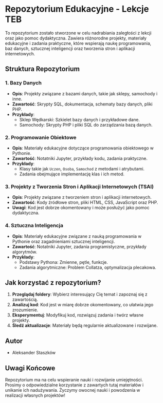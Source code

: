 # Repozytorium Edukacyjne - Lekcje TEB

To repozytorium zostało stworzone w celu nadrabiania zaległości z lekcji oraz jako pomoc dydaktyczna. Zawiera różnorodne projekty, materiały edukacyjne i zadania praktyczne, które wspierają naukę programowania, baz danych, sztucznej inteligencji oraz tworzenia stron i aplikacji internetowych.

## Struktura Repozytorium

### 1. **Bazy Danych**

- **Opis**: Projekty związane z bazami danych, takie jak sklepy, samochody i inne.
- **Zawartość**: Skrypty SQL, dokumentacja, schematy bazy danych, pliki PHP.
- **Przykłady**:
  - Sklep Wędkarski: Szkielet bazy danych i przykładowe dane.
  - Samochody: Skrypty PHP i pliki SQL do zarządzania bazą danych.

### 2. **Programowanie Obiektowe**

- **Opis**: Materiały edukacyjne dotyczące programowania obiektowego w Pythonie.
- **Zawartość**: Notatniki Jupyter, przykłady kodu, zadania praktyczne.
- **Przykłady**:
  - Klasy takie jak `Uczen`, `Osoba`, `Samochod` z metodami i atrybutami.
  - Zadania obejmujące implementację klas i ich metod.

### 3. **Projekty z Tworzenia Stron i Aplikacji Internetowych (TSAI)**

- **Opis**: Projekty związane z tworzeniem stron i aplikacji internetowych.
- **Zawartość**: Kody źródłowe stron, pliki HTML, CSS, JavaScript oraz PHP.
- **Uwagi**: Kod jest dobrze okomentowany i może posłużyć jako pomoc dydaktyczna.

### 4. **Sztuczna Inteligencja**

- **Opis**: Materiały edukacyjne związane z nauką programowania w Pythonie oraz zagadnieniami sztucznej inteligencji.
- **Zawartość**: Notatniki Jupyter, zadania programistyczne, przykłady algorytmów.
- **Przykłady**:
  - Podstawy Pythona: Zmienne, pętle, funkcje.
  - Zadania algorytmiczne: Problem Collatza, optymalizacja plecakowa.

## Jak korzystać z repozytorium?

1. **Przeglądaj foldery**: Wybierz interesujący Cię temat i zapoznaj się z zawartością.
2. **Analizuj kod**: Kod jest w miarę dobrze okomentowany, co ułatwia jego zrozumienie.
3. **Eksperymentuj**: Modyfikuj kod, rozwiązuj zadania i twórz własne projekty.
4. **Śledź aktualizacje**: Materiały będą regularnie aktualizowane i rozwijane.

## Autor

- Aleksander Staszków

## Uwagi Końcowe

Repozytorium ma na celu wspieranie nauki i rozwijanie umiejętności. Prosimy o odpowiedzialne korzystanie z zawartych tutaj materiałów i unikanie ich nadużywania. Życzymy owocnej nauki i powodzenia w realizacji własnych projektów!
